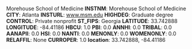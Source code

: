
Morehouse School of Medicine
**INSTNM**: Morehouse School of Medicine 
**CITY**: Atlanta 
**INSTURL**: www.msm.edu 
**HIGHDEG**: Graduate degree 
**CONTROL**: Private nonprofit 
**ST_FIPS**: Georgia 
**LATITUDE**: 33.742888 
**LONGITUDE**: -84.41186 
**HBCU**: 1.0 
**PBI**: 0.0 
**ANNHI**: 0.0 
**TRIBAL**: 0.0 
**AANAPII**: 0.0 
**HSI**: 0.0 
**NANTI**: 0.0 
**MENONLY**: 0.0 
**WOMENONLY**: 0.0 
**RELAFFIL**: None 
**CURROPER**: 1.0 
**location**: 33.742888, -84.41186 